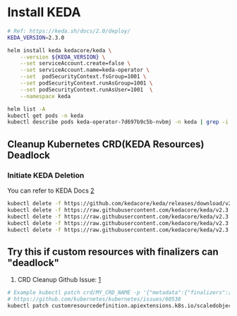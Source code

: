 # Install KEDA

```sh
# Ref: https://keda.sh/docs/2.0/deploy/
KEDA_VERSION=2.3.0

helm install keda kedacore/keda \
    --version ${KEDA_VERSION} \
    --set serviceAccount.create=false \
    --set serviceAccount.name=keda-operator \
    --set  podSecurityContext.fsGroup=1001 \
    --set podSecurityContext.runAsGroup=1001 \
    --set podSecurityContext.runAsUser=1001  \
    --namespace keda
```

```sh
helm list -A
kubectl get pods -n keda
kubectl describe pods keda-operator-7d697b9c5b-nvbmj -n keda | grep -i aws   # ensure IRSA annotation working.
```

## Cleanup Kubernetes CRD(KEDA Resources) Deadlock

### Initiate KEDA Deletion

You can refer to KEDA Docs [2]

```sh
kubectl delete -f https://github.com/kedacore/keda/releases/download/v2.3.0/keda-2.3.0.yaml
kubectl delete -f https://raw.githubusercontent.com/kedacore/keda/v2.3.0/config/crd/bases/keda.sh_scaledobjects.yaml
kubectl delete -f https://raw.githubusercontent.com/kedacore/keda/v2.3.0/config/crd/bases/keda.sh_scaledjobs.yaml
kubectl delete -f https://raw.githubusercontent.com/kedacore/keda/v2.3.0/config/crd/bases/keda.sh_triggerauthentications.yaml
kubectl delete -f https://raw.githubusercontent.com/kedacore/keda/v2.3.0/config/crd/bases/keda.sh_clustertriggerauthentications.yaml
```

## Try this if custom resources with finalizers can "deadlock"

1. CRD Cleanup Github Issue: [1]

```sh
# Example kubectl patch crd/MY_CRD_NAME -p '{"metadata":{"finalizers":[]}}' --type=merge
# https://github.com/kubernetes/kubernetes/issues/60538
kubectl patch customresourcedefinition.apiextensions.k8s.io/scaledobjects.keda.sh -p '{"metadata":{"finalizers":[]}}' --type=merge
```

[1]: https://github.com/kubernetes/kubernetes/issues/60538
[2]: https://keda.sh/docs/2.1/deploy/#install
